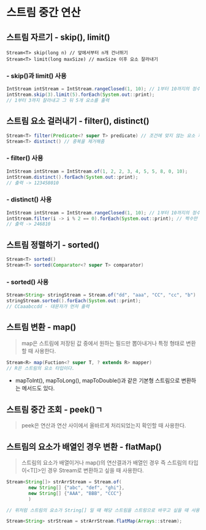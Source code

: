 # 스트림 중간 연산

## 스트림 자르기 - skip(), limit()
```
Stream<T> skip(long n) // 앞에서부터 n개 건너뛰기
Stream<T> limit(long maxSize) // maxSize 이후 요소 잘라내기
```

### - skip()과 limit() 사용
```java
IntStream intStream = IntStream.rangeClosed(1, 10); // 1부터 10까지의 정수 스트림 생성
intStream.skip(3).limit(5).forEach(System.out::print); 
// 1부터 3까지 잘라내고 그 뒤 5개 요소를 출력
```

## 스트림 요소 걸러내기 - filter(), distinct()

```java
Stream<T> filter(Predicate<? super T> predicate) // 조건에 맞지 않는 요소 제거
Stream<T> distinct() // 중복을 제거해줌
```
### - filter() 사용
```java
IntStream intStream = IntStream.of(1, 2, 2, 3, 4, 5, 5, 8, 0, 10);
intStream.distinct().forEach(System.out::print);
// 출력 -> 123458010
```

### - distinct() 사용
```java
IntStream intStream = IntStream.rangeClosed(1, 10); // 1부터 10까지의 정수 스트림 생성
intStream.filter(i -> i % 2 == 0).forEach(System.out::print); // 짝수만 걸러내서 출력
// 출력 -> 246810
```

## 스트림 정렬하기 - sorted()
```java
Stream<T> sorted()
Stream<T> sorted(Comparator<? super T> comparator)
```
### - sorted() 사용
```java
Stream<String> stringStream = Stream.of("dd", "aaa", "CC", "cc", "b")
stringStream.sorted().forEach(System.out::print);
// CCaaabccdd - 대문자가 먼저 출력
```

## 스트림 변환 - map()
> map은 스트림에 저장된 값 중에서 원하는 필드만 뽑아내거나 특정 형태로 변환할 때 사용한다.
```java
Stream<R> map(Fuction<? super T, ? extends R> mapper)
// R은 스트림의 요소 타입이다.
```
* mapToInt(), mapToLong(), mapToDouble()과 같은 기본형 스트림으로 변환하는 메서드도 있다.

## 스트림 중간 조회 - peek()ㄱ
> peek은 연산과 연산 사이에서 올바르게 처리되었는지 확인할 때 사용한다.

## 스트림의 요소가 배열인 경우 변환 - flatMap()
> 스트림의 요소가 배열이거나 map()의 연산결과가 배열인 경우 즉 스트림의 타입이<T[]>인 경우
> Stream<T>로 변환하고 싶을 때 사용한다.

```java
Stream<String[]> strArrStream = Stream.of(
        new String[] {"abc", "def", "ghi"},
        new String[] {"AAA", "BBB", "CCC"}
        )

// 위처럼 스트림의 요소가 String[] 일 떄 해당 스트림을 스트링으로 바꾸고 싶을 때 사용한다.

Stream<String> strStream = strArrStream.flatMap(Arrays::stream);
```
